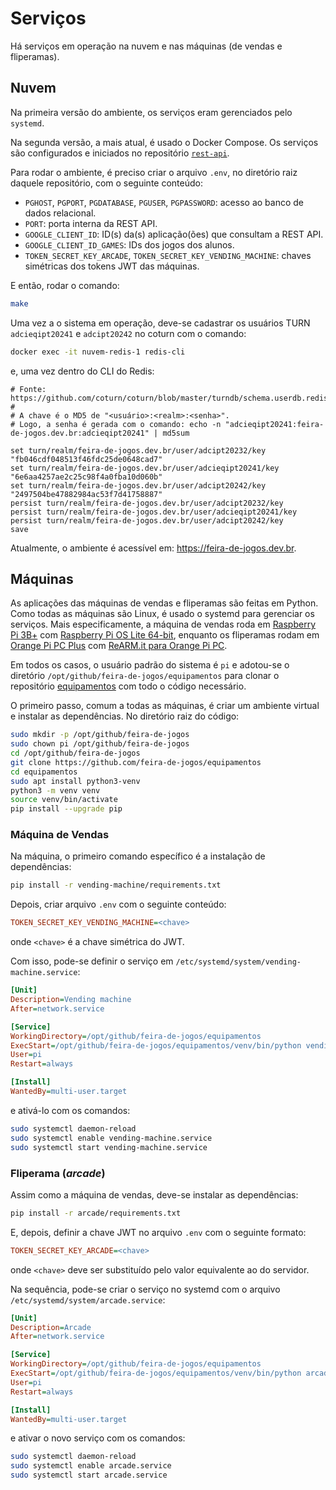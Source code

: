 # Serviços

Há serviços em operação na nuvem e nas máquinas (de vendas e fliperamas).

## Nuvem

Na primeira versão do ambiente, os serviços eram gerenciados pelo `systemd`.

Na segunda versão, a mais atual, é usado o Docker Compose. Os serviços são configurados e iniciados no repositório [`rest-api`](https://github.com/feira-de-jogos/rest-api). 

Para rodar o ambiente, é preciso criar o arquivo `.env`, no diretório raiz daquele repositório, com o seguinte conteúdo:

- `PGHOST`, `PGPORT`, `PGDATABASE`, `PGUSER`, `PGPASSWORD`: acesso ao banco de dados relacional.
- `PORT`: porta interna da REST API.
- `GOOGLE_CLIENT_ID`: ID(s) da(s) aplicação(ões) que consultam a REST API.
- `GOOGLE_CLIENT_ID_GAMES`: IDs dos jogos dos alunos.
- `TOKEN_SECRET_KEY_ARCADE`, `TOKEN_SECRET_KEY_VENDING_MACHINE`: chaves simétricas dos tokens JWT das máquinas.

E então, rodar o comando:

```bash
make
```

Uma vez a o sistema em operação, deve-se cadastrar os usuários TURN `adcieqipt20241` e `adcipt20242` no coturn com o comando:

```sh
docker exec -it nuvem-redis-1 redis-cli
```

e, uma vez dentro do CLI do Redis:

```redis
# Fonte: https://github.com/coturn/coturn/blob/master/turndb/schema.userdb.redis
#
# A chave é o MD5 de "<usuário>:<realm>:<senha>".
# Logo, a senha é gerada com o comando: echo -n "adcieqipt20241:feira-de-jogos.dev.br:adcieqipt20241" | md5sum

set turn/realm/feira-de-jogos.dev.br/user/adcipt20232/key "fb046cdf048513f46fdc25de0648cad7"
set turn/realm/feira-de-jogos.dev.br/user/adcieqipt20241/key "6e6aa4257ae2c25c98f4a0fba10d060b"
set turn/realm/feira-de-jogos.dev.br/user/adcipt20242/key "2497504be47882984ac53f7d41758887"
persist turn/realm/feira-de-jogos.dev.br/user/adcipt20232/key
persist turn/realm/feira-de-jogos.dev.br/user/adcieqipt20241/key
persist turn/realm/feira-de-jogos.dev.br/user/adcipt20242/key
save
```

Atualmente, o ambiente é acessível em: https://feira-de-jogos.dev.br.

## Máquinas

As aplicações das máquinas de vendas e fliperamas são feitas em Python. Como todas as máquinas são Linux, é usado o systemd para gerenciar os serviços. Mais especificamente, a máquina de vendas roda em [Raspberry Pi 3B+](https://www.raspberrypi.com/products/raspberry-pi-3-model-b-plus/) com [Raspberry Pi OS Lite 64-bit](https://www.raspberrypi.com/software/operating-systems/#raspberry-pi-os-64-bit), enquanto os fliperamas rodam em [Orange Pi PC Plus](http://www.orangepi.org/html/hardWare/computerAndMicrocontrollers/details/Orange-Pi-PC-Plus.html) com [ReARM.it para Orange Pi PC](https://rearm.it/download.html). 

Em todos os casos, o usuário padrão do sistema é `pi` e adotou-se o diretório `/opt/github/feira-de-jogos/equipamentos` para clonar o repositório [equipamentos](https://github.com/feira-de-jogos/equipamentos) com todo o código necessário.

O primeiro passo, comum a todas as máquinas, é criar um ambiente virtual e instalar as dependências. No diretório raiz do código:

```sh
sudo mkdir -p /opt/github/feira-de-jogos
sudo chown pi /opt/github/feira-de-jogos
cd /opt/github/feira-de-jogos
git clone https://github.com/feira-de-jogos/equipamentos
cd equipamentos
sudo apt install python3-venv
python3 -m venv venv
source venv/bin/activate
pip install --upgrade pip
```

### Máquina de Vendas

Na máquina, o primeiro comando específico é a instalação de dependências:

```sh
pip install -r vending-machine/requirements.txt
```

Depois, criar arquivo `.env` com o seguinte conteúdo:

```ini
TOKEN_SECRET_KEY_VENDING_MACHINE=<chave>
```

onde `<chave>` é a chave simétrica do JWT.

Com isso, pode-se definir o serviço em `/etc/systemd/system/vending-machine.service`:

```ini
[Unit]
Description=Vending machine
After=network.service

[Service]
WorkingDirectory=/opt/github/feira-de-jogos/equipamentos
ExecStart=/opt/github/feira-de-jogos/equipamentos/venv/bin/python vending-machine/wss-client.py
User=pi
Restart=always

[Install]
WantedBy=multi-user.target
```

e ativá-lo com os comandos:

```sh
sudo systemctl daemon-reload
sudo systemctl enable vending-machine.service
sudo systemctl start vending-machine.service
```

### Fliperama (*arcade*)

Assim como a máquina de vendas, deve-se instalar as dependências:

```sh
pip install -r arcade/requirements.txt
```

E, depois,  definir a chave JWT no arquivo `.env` com o seguinte formato:

```ini
TOKEN_SECRET_KEY_ARCADE=<chave>
```
onde `<chave>` deve ser substituído pelo valor equivalente ao do servidor.

Na sequência, pode-se criar o serviço no systemd com o arquivo `/etc/systemd/system/arcade.service`:

```ini
[Unit]
Description=Arcade
After=network.service

[Service]
WorkingDirectory=/opt/github/feira-de-jogos/equipamentos
ExecStart=/opt/github/feira-de-jogos/equipamentos/venv/bin/python arcade/client.py
User=pi
Restart=always

[Install]
WantedBy=multi-user.target
```

e ativar o novo serviço com os comandos:

```sh
sudo systemctl daemon-reload
sudo systemctl enable arcade.service
sudo systemctl start arcade.service
```
